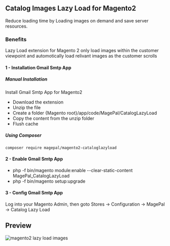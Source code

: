 ## Catalog Images Lazy Load for Magento2
Reduce loading time by Loading images on demand and save server resources.
### Benefits
Lazy Load extension for Magento 2 only load images within the customer viewpoint and automotically load relivant images as the customer scrolls

#### 1 - Installation  Gmail Smtp App
##### Manual Installation
Install Gmail Smtp App for Magento2
 * Download the extension
 * Unzip the file
 * Create a folder {Magento root}/app/code/MagePal/CatalogLazyLoad
 * Copy the content from the unzip folder
 * Flush cache


##### Using Composer

```
composer require magepal/magento2-cataloglazyload
```

#### 2 -  Enable Gmail Smtp App
 * php -f bin/magento module:enable --clear-static-content MagePal_CatalogLazyLoad
 * php -f bin/magento setup:upgrade

#### 3 - Config Gmail Smtp App
Log into your Magento Admin, then goto Stores -> Configuration -> MagePal -> Catalog Lazy Load

## Preview
![magento2 lazy load images](https://user-images.githubusercontent.com/1415141/28195477-6a774b46-6818-11e7-8010-6bcaa33c0c9f.jpg)

